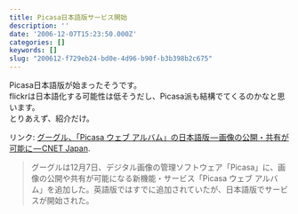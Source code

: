 ```yaml
---
title: Picasa日本語版サービス開始
description: ''
date: '2006-12-07T15:23:50.000Z'
categories: []
keywords: []
slug: "200612-f729eb24-bd0e-4d96-b90f-b3b398b2c675"
---
```

Picasa日本語版が始まったそうです。  
flickrは日本語化する可能性は低そうだし、Picasa派も結構でてくるのかなと思います。  
とりあえず、紹介だけ。

リンク: [グーグル、「Picasa ウェブ アルバム」の日本語版 — 画像の公開・共有が可能に — CNET Japan](http://japan.cnet.com/news/media/story/0,2000056023,20337946,00.htm?ref=rss "グーグル、「Picasa ウェブ アルバム」の日本語版--画像の公開・共有が可能に - CNET Japan").

> グーグルは12月7日、デジタル画像の管理ソフトウェア「Picasa」に、画像の公開や共有が可能になる新機能・サービス「Picasa ウェブ アルバム」を追加した。英語版ではすでに追加されていたが、日本語版でサービスが開始された。